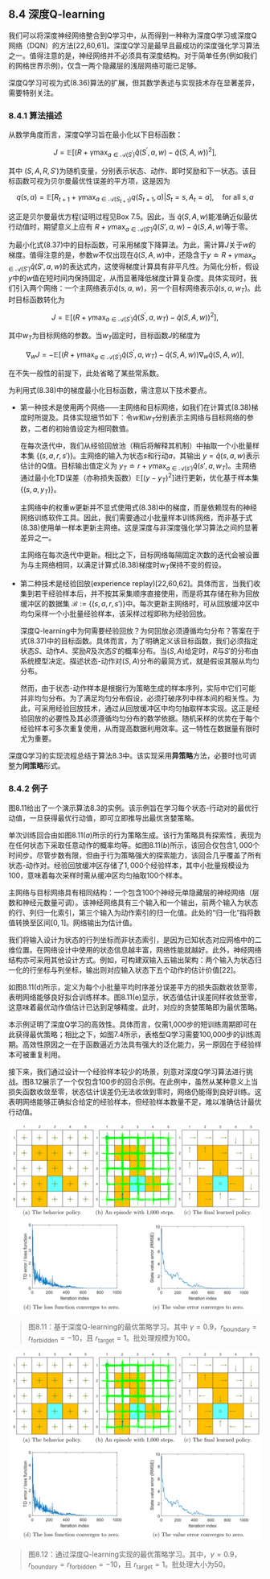 ## 8.4 深度Q-learning

我们可以将深度神经网络整合到Q学习中，从而得到一种称为深度Q学习或深度Q网络（DQN）的方法[22,60,61]。深度Q学习是最早且最成功的深度强化学习算法之一。值得注意的是，神经网络并不必须具有深度结构。对于简单任务(例如我们的网格世界示例)，仅含一两个隐藏层的浅层网络可能已足够。

深度Q学习可视为式(8.36)算法的扩展，但其数学表述与实现技术存在显著差异，需要特别关注。

### 8.4.1 算法描述

从数学角度而言，深度Q学习旨在最小化以下目标函数：

$$J=\mathbb{E}\left[\left(R+\gamma\max_{a\in\mathcal{A}(S^{\prime})}\hat{q}(S^{\prime},a,w)-\hat{q}(S,A,w)\right)^2\right],\tag{8.37}$$

其中 $(S, A, R, S')$为随机变量，分别表示状态、动作、即时奖励和下一状态。该目标函数可视为贝尔曼最优性误差的平方项，这是因为

$$q(s,a)=\mathbb{E}\left[R_{t+1}+\gamma\max_{a\in\mathcal{A}(S_{t+1})}q(S_{t+1},a)|S_t=s,A_t=a\right],\quad\mathrm{for\;all}\;s,a$$

这正是贝尔曼最优方程(证明过程见Box 7.5。因此，当 $\hat{q}(S, A,w)$能准确近似最优行动值时，期望意义上应有 $R + \gamma \max_{a\in \mathcal{A}(S')} \hat{q}(S', a, w) - \hat{q}(S, A,w)$等于零。

为最小化式$(8.37)$中的目标函数，可采用梯度下降算法。为此，需计算$J$关于$w$的梯度。值得注意的是，参数$w$不仅出现在$\hat{q}(S, A, w)$中，还隐含于$y \doteq R + \gamma \max_{a \in \mathcal{A}(S')} \hat{q}(S', a, w)$的表达式内，这使得梯度计算具有非平凡性。为简化分析，假设$y$中的$w$值在短时间内保持固定，从而显著降低梯度计算复杂度。具体实现时，我们引入两个网络：一个主网络表示$\hat{q}(s, a, w)$，另一个目标网络表示$\hat{q}(s, a, w_T)$。此时目标函数转化为

$$J=\mathbb{E}\left[\left(R+\gamma\max_{a\in\mathcal{A}(S^{\prime})}\hat{q}(S^{\prime},a,w_T)-\hat{q}(S,A,w)\right)^2\right],$$

其中$w_T$为目标网络的参数。当$w_T$固定时，目标函数$J$的梯度为

$$\nabla_wJ=-\mathbb{E}\left[\left(R+\gamma\max_{a\in\mathcal{A}(S^{\prime})}\hat{q}(S^{\prime},a,w_T)-\hat{q}(S,A,w)\right)\nabla_w\hat{q}(S,A,w)\right],\tag{8.38}$$

在不失一般性的前提下，此处省略了某些常系数。

为利用式(8.38)中的梯度最小化目标函数，需注意以下技术要点。

- 第一种技术是使用两个网络——主网络和目标网络，如我们在计算式$(8.38)$梯度时所提及。具体实现细节如下：令$w$和$w_T$分别表示主网络与目标网络的参数，二者的初始值设定为相同数值。

    在每次迭代中，我们从经验回放池（稍后将解释其机制）中抽取一个小批量样本集 $\{(s, a, r, s')\}$。主网络的输入为状态$s$和行动$a$，其输出 $y = \hat{q}(s, a, w)$表示估计的Q值。目标输出值定义为 $y_T \doteq r + \gamma \max_{a \in \mathcal{A}(s')} \hat{q}(s', a, w_T)$。主网络通过最小化TD误差（亦称损失函数）$\mathbb{E}[(y - y_T)^2]$进行更新，优化基于样本集 $\{(s, a, y_T)\}$。  

    主网络中的权重$w$更新并不显式使用式$(8.38)$中的梯度，而是依赖现有的神经网络训练软件工具。因此，我们需要通过小批量样本训练网络，而非基于式$(8.38)$使用单一样本更新主网络。这是深度与非深度强化学习算法之间的显著差异之一。

    主网络在每次迭代中更新。相比之下，目标网络每隔固定次数的迭代会被设置为与主网络相同，以满足计算式$(8.38)$梯度时$w_T$保持不变的假设。

- 第二种技术是经验回放(experience replay)[22,60,62]。具体而言，当我们收集到若干经验样本后，并不按其采集顺序直接使用，而是将其存储在称为回放缓冲区的数据集 $\mathcal{B} := \{(s, a, r, s')\}$中。每次更新主网络时，可从回放缓冲区中均匀采样一个小批量经验样本，该采样过程即称为经验回放。

    深度Q-learning中为何需要经验回放？为何回放必须遵循均匀分布？答案在于式(8.37)中的目标函数。具体而言，为了明确定义该目标函数，我们必须指定状态$S$、动作$A$、奖励$R$及次态$S'$的概率分布。当$(S,A)$给定时，$R$与$S'$的分布由系统模型决定。描述状态-动作对$(S,A)$分布的最简方式，就是假设其服从均匀分布。

    然而，由于状态-动作样本是根据行为策略生成的样本序列，实际中它们可能并非均匀分布。为了满足均匀分布假设，必须打破序列中样本间的相关性。为此，可采用经验回放技术，通过从回放缓冲区中均匀抽取样本实现。这正是经验回放的必要性及其必须遵循均匀分布的数学依据。随机采样的优势在于每个经验样本可多次重复使用，从而提高数据利用效率。这一特性在数据量有限时尤为重要。

深度Q学习的实现流程总结于算法8.3中。该实现采用**异策略**方法，必要时也可调整为**同策略**形式。

### 8.4.2 例子

图$8.11$给出了一个演示算法$8.3$的实例。该示例旨在学习每个状态-行动对的最优行动值，一旦获得最优行动值，即可立即推导出最优贪婪策略。

单次训练回合由如图$8.11(a)$所示的行为策略生成。该行为策略具有探索性，表现为在任何状态下采取任意动作的概率均等。如图$8.11(b)$所示，该回合仅包含$1,000$个时间步。尽管步数有限，但由于行为策略强大的探索能力，该回合几乎覆盖了所有状态-动作对。经验回放缓冲区存储了$1,000$个经验样本，其中小批量规模设为$100$，意味着每次采样时需从缓冲区均匀抽取$100$个样本。

主网络与目标网络具有相同结构：一个包含100个神经元单隐藏层的神经网络（层数和神经元数量可调）。该神经网络具有三个输入和一个输出，前两个输入为状态的行、列归一化索引，第三个输入为动作索引的归一化值。此处的“归一化”指将数值转换至区间$[0,1]$。网络输出为估计值。

我们将输入设计为状态的行列坐标而非状态索引，是因为已知状态对应网格中的二维位置。在网络设计中使用的状态信息越丰富，网络性能就越好。此外，神经网络结构亦可采用其他设计方式。例如，可构建双输入五输出架构：两个输入为状态归一化的行坐标与列坐标，输出则对应输入状态下五个动作的估计价值[22]。

如图8.11(d)所示，定义为每个小批量平均时序差分误差平方的损失函数收敛至零，表明网络能够良好拟合训练样本。图8.11(e)显示，状态值估计误差同样收敛至零，这意味着最优动作值估计已达到足够精度。此时，对应的贪婪策略即为最优策略。

本示例证明了深度Q学习的高效性。具体而言，仅需1,000步的短训练周期即可在此获得最优策略；相比之下，如图7.4所示，表格型Q学习需要100,000步的训练周期。高效性原因之一在于函数逼近方法具有强大的泛化能力，另一原因在于经验样本可被重复利用。

接下来，我们通过设计一个经验样本较少的场景，刻意对深度Q学习算法进行挑战。图8.12展示了一个仅包含100步的回合示例。在此例中，虽然从某种意义上当损失函数收敛至零，状态估计误差仍无法收敛到零时，网络仍能得到良好训练。这表明网络能够正确拟合给定的经验样本，但经验样本数量不足，难以准确估计最优行动值。

 ![](../img/08/12.png)

 > 图$8.11$：基于深度Q-learning的最优策略学习。其中 $\gamma =0.9$，$r_{\text{boundary}} = r_{\text{forbidden}} = -10$，且 $r_{\text{target}} =1$。批处理规模为100。

  ![](../img/08/12.png)

 > 图$8.12$：通过深度Q-learning实现的最优策略学习。其中，$\gamma =0.9$，$r_{\text{boundary}} = r_{\text{forbidden}} = -10$，且 $r_{\text{target}} =1$。批处理大小为50。